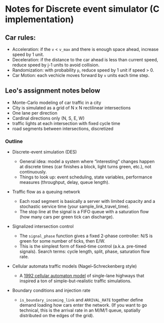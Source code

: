 # Notes for Discrete event simulator (C implementation)



## Car rules:
- Acceleration: if the `v` < `v_max` and there is enough space ahead, increase speed by 1 unit.
- Deceleration: if the distance to the car ahead is less than current speed, reduce speed by j-1 units to avoid collision.
- Randomization: with probability `p`, reduce speed by 1 unit if speed > 0.
- Car Motion: each vechicle moves forward by `v` units each time step.




## Leo's assignment notes below
- Monte-Carlo modeling of car traffic in a city
- City is simulated as a grid of N x N rectilinear intersections
- One lane per direction 
- Cardinal directions only (N, S, E, W)
- traffic lights at each intersection with fixed cycle time
- road segments between intersections, discretized

### Outline
- Discrete-event simulation (DES)

    - General idea: model a system where “interesting” changes happen at discrete times (car finishes a block, light turns green, etc.), not continuously.
    - Things to look up: event scheduling, state variables, performance measures (throughput, delay, queue length).
- Traffic flow as a queuing network
    - Each road segment is basically a server with limited capacity and a stochastic service time (your sample_link_travel_time).
    - The stop line at the signal is a FIFO queue with a saturation flow (how many cars per green tick can discharge).
- Signalized intersection control
    - The `signal_phase` function gives a fixed 2-phase controller: N/S is green for some number of ticks, then E/W.
    - This is the simplest form of fixed-time control (a.k.a. pre-timed signals). Search terms: cycle length, split, phase, saturation flow rate.
- Cellular automata traffic models (Nagel–Schreckenberg style)
    - A [1992 cellular automaton model](https://en.wikipedia.org/wiki/Nagel%E2%80%93Schreckenberg_model) of single-lane highways that inspired a ton of simple-but-realistic traffic simulations.
- Boundary conditions and injection rate
    - `is_boundary_incoming_link` and `ARRIVAL_RATE` together define demand loading how cars enter the network. (If you want to go technical, this is the arrival rate in an M/M/1 queue, spatially distributed on the edges of the grid).

